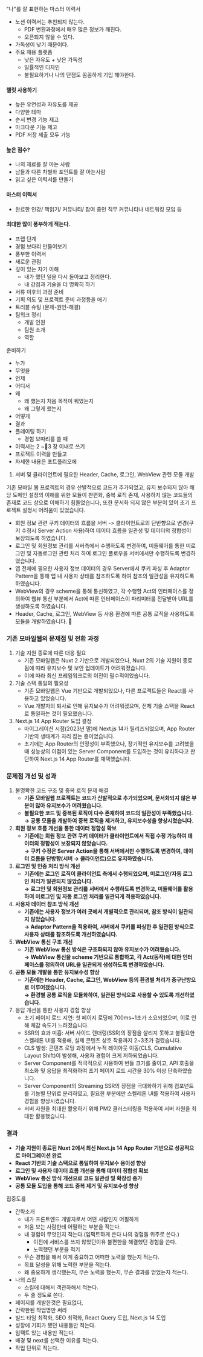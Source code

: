 "나"를 잘 표현하는 마스터 이력서
- 노션 이력서는 추천되지 않는다.
	- PDF 변환과정에서 매우 많은 정보가 깨진다.
	- 오픈되지 않을 수 있다.
- 가독성이 낮기 때문이다.
- 주요 채용 플랫폼
	- 낮은 자유도 + 낮은 가독성
	- 일률적인 디자인
	- 불필요하거나 나의 단점도 꼼꼼하게 기입 해야한다.

#### 랠릿 사용하기
- 높은 유연성과 자유도를 제공
- 다양한 테마
- 순서 변경 기능 제고
- 마크다운 기능 제고
- PDF 저장 제출 모두 가능

#### 높은 점수?
- 나의 재료를 잘 아는 사람
- 남들과 다른 차별화 포인트를 잘 아는사람
- 읽고 싶은 이력서를 만들기

#### 마스터 이력서
- 완료한 인강/ 책읽기/ 커뮤니티/ 참여 중인 직무 커뮤니티나 네트워킹 모임 등

#### 최대한 많이 풍부하게 적는다.
- 프랩 단계
- 경험 보다리 만들어보기
- 풍부한 이력서
- 새로운 관점
- 깊이 있는 자기 이해
	- 내가 했던 일을 다시 돌아보고 정리한다.
	- 내 강점과 기술을 더 명확히 하기
- 서류 이후의 과정 준비
- 기획 의도 및 프로젝트 준비 과정등을 애기
- 트러블 슈팅 (문제-원인-해결)
- 팀워크 정리
	- 개발 인원
	- 팀원 소개
	- 역할

준비하기
- 누가 
- 무엇을
- 언제
- 어디서
- 왜
	- 왜 했는지 처음 목적이 뭐였는지
	- 왜 그렇게 했는지
- 어떻게
- 결과
- 플레이팅 하기
	- 경험 보따리를 쓸 때
- 이력서는 2 ~3 장 이내로 쓰기
- 프로젝트 이력을 만들고
- 자세한 내용은 포트폴리오에


1. 서버 및 클라이언트에 필요한 Header, Cache, 로그인, WebView 관련 모둘 개발

기존 모바일 웹 프로젝트의 경우 산발적으로 코드가 추가되었고, 유지 보수되지 않아 해당 도메인 설정의 이해를 위한 모듈이 판편화, 중복 로직 존재, 사용하지 않는 코드들의 존재로 코드 상으로 이해하기 힘들었습니다, 또한 문서화 되지 않은 부분이 있어 초기 프로젝트 설정시 어려움이 있었습니다.

- 회원 정보 관련 쿠키 데이터의 흐름을 서버 -> 클라이언트로의 단반향으로 변경(쿠키 수정시 Server Action 사용)하여 데이터 흐름을 일관성 및 데이터의 정합성이 보장되도록 하였습니다.
- 로그인 및 회원정보 관리를 서버측에서 수행하도록 변경하여, 미들웨어를 통한 미로그인 및 자동로그인 관련 처리 하여 로그인 플로우을 서버에서만 수행하도록 변경하였습니다.
- 앱 전체에 필요한 사용자 정보 데이터의 경우 Server에서 쿠키 파싱 후 Adaptor Pattern을 통해 앱 내 사용자 상태를 참조하도록 하여 참조의 일관성을 유지하도록 하였습니다.
- WebView의 경우 scheme을 통해 통신하였고, 각 수행할 Act의 인터페이스를 정의하여 웹뷰 통신 부분에서 Act에 따른 인터페이스이 파리미터를 전달받아 URL를 생성하도록 하였습니다.
- Header, Cache, 로그인, WebView 등 사용 환경에 따른 공통 로직을 사용하도록 모듈을 개발하였습니다. 


### 기존 모바일웹의 문제점 및 전환 과정

1. 기술 지원 종료에 따른 대응 필요
    - 기존 모바일웹은 Nuxt 2 기반으로 개발되었으나, Nuxt 2의 기술 지원이 종료됨에 따라 유지보수 및 보안 업데이트가 어려워졌습니다.
    - 이에 따라 최신 프레임워크로의 이전이 필수적이었습니다.
2. 기술 스택 통일의 필요성
    - 기존 모바일웹은 Vue 기반으로 개발되었으나, 다른 프로젝트들은 React를 사용하고 있었습니다.
    - Vue 개발자의 퇴사로 인해 유지보수가 어려워졌으며, 전체 기술 스택을 React로 통일하는 것이 필요했습니다.
3. Next.js 14 App Router 도입 결정
    - 마이그레이션 시점(2023년 말)에 Next.js 14가 릴리즈되었으며, App Router 기반의 생태계가 자리 잡는 중이었습니다.
    - 초기에는 App Router의 안정성이 부족했으나, 장기적인 유지보수를 고려했을 때 성능상의 이점이 있는 Server Component를 도입하는 것이 유리하다고 판단하여 Next.js 14 App Router를 채택했습니다.
### **문제점 개선 및 성과**

1. 불명확한 코드 구조 및 중복 로직 문제 해결
    - **기존 모바일웹 프로젝트는 코드가 산발적으로 추가되었으며, 문서화되지 않은 부분이 많아 유지보수가 어려웠습니다.**
    - **불필요한 코드 및 중복된 로직이 다수 존재하여 코드의 일관성이 부족했습니다.**  
        **→ 공통 모듈을 개발하여 중복 로직을 제거하고, 유지보수성을 향상시켰습니다.**
2. **회원 정보 흐름 개선을 통한 데이터 정합성 확보**
    - **기존에는 회원 정보 관련 쿠키 데이터가 클라이언트에서 직접 수정 가능하여 데이터의 정합성이 보장되지 않았습니다.**  
        **→ 쿠키 수정은 Server Action을 통해 서버에서만 수행하도록 변경하여, 데이터 흐름을 단방향(서버 → 클라이언트)으로 유지하였습니다.**
3. **로그인 및 인증 처리 방식 개선**
    - **기존에는 로그인 로직이 클라이언트 측에서 수행되었으며, 미로그인/자동 로그인 처리가 일관되지 않았습니다.**  
        **→ 로그인 및 회원정보 관리를 서버에서 수행하도록 변경하고, 미들웨어를 활용하여 미로그인 및 자동 로그인 처리를 일관되게 적용하였습니다.**
4. **사용자 데이터 참조 방식 개선**
    - **기존에는 사용자 정보가 여러 곳에서 개별적으로 관리되며, 참조 방식이 일관되지 않았습니다.**  
        **→ Adaptor Pattern을 적용하여, 서버에서 쿠키를 파싱한 후 일관된 방식으로 사용자 상태를 참조하도록 개선하였습니다.**
5. **WebView 통신 구조 개선**
    - **기존 WebView 통신 방식은 구조화되지 않아 유지보수가 어려웠습니다.**  
        **→ WebView 통신을 scheme 기반으로 통합하고, 각 Act(동작)에 대한 인터페이스를 정의하여 URL을 일관되게 생성하도록 변경하였습니다.**
6. **공통 모듈 개발을 통한 유지보수성 향상**
    - **기존에는 Header, Cache, 로그인, WebView 등의 환경별 처리가 중구난방으로 이루어졌습니다.**  
        **→ 환경별 공통 로직을 모듈화하여, 일관된 방식으로 사용할 수 있도록 개선하였습니다.**
7. 응답 개선을 통한 사용자 경험 향상
	- 초기 페이지 로드 지연: 첫 페이지 로딩에 700ms~1초가 소요되었으며, 이로 인해 체감 속도가 느려졌습니다.
	- SSR의 효과 미흡: 서버 사이드 렌더링(SSR)의 장점을 살리지 못하고 불필요한 스켈레톤 UI를 적용해, 실제 콘텐츠 상호 작용까지 2~3초가 걸렸습니다.
	- CLS 발생: 콘텐츠 로딩 과정에서 누적 레이아웃 이동(CLS, Cumulative Layout Shift)이 발생해, 사용자 경험이 크게 저하되었습니다.
	- Server Component를 적극적으로 사용하여 번들 크기를 줄이고, API 호출을 최소화 및 응답을 최적화하여 초기 페이지 로드 시간을 30% 이상 단축하였습니다.
	- Server Component의 Streaming SSR의 장점을 극대화하기 위해 컴포넌트를 기능별 단위로 분리하였고, 필요한 부분에만 스켈레톤 UI를 적용하여 사용자 경험을 향상시켰습니다.
	- 서버 자원을 최대한 활용하기 위해 PM2 클러스터링을 적용하여 서버 자원을 최대한 활용했습니다.

### **결과**

- **기술 지원이 종료된 Nuxt 2에서 최신 Next.js 14 App Router 기반으로 성공적으로 마이그레이션 완료**
- **React 기반의 기술 스택으로 통일하여 유지보수 용이성 향상**
- **로그인 및 사용자 데이터 흐름 개선을 통해 데이터 정합성 확보**
- **WebView 통신 방식 개선으로 코드 일관성 및 확장성 증가**
- **공통 모듈 도입을 통해 코드 중복 제거 및 유지보수성 향상**


집중도를

- 간략소개
	- 내가 프론트엔드 개발자로서 어떤 사람인지 어필하게
	- 처음 보는 사람한테 어필하는 부분을 적는다.
	- 내 경험이 무엇인지 적는다.(임팩트하게 쓴다 나의 경험들 위주로 쓴다.)
		- 이전에 서비스를 쓰지 않았던이유 불편한을 해결했던 경험을 쓴다.
		- 노력했던 부분을 적기
	- 무슨 경험을 해서 이게 중요하고 어떠한 노력을 했는지 적는다.
	- 목표 달성을 위해 노력한 부분을 적는다.
	- 왜 중요하게 생각했는지, 무슨 노력을 했는지, 무슨 결과를 얻었는지 적는다.
- 나의 스킬
	- 스킬에 대해서 객관하해서 적는다.
	- 두 줄 정도로 쓴다.
- 페이지를 개발한것은 필요없다,
- 간략한된 작업명만 써라
- 빌드 타임 최적화, SEO 최적화, React Query 도입, Next.js 14 도입
- 성장에 기회가 됐던 내용들만 적는다.
- 임팩트 있는 내용만 적는다.
- 배경 및 next를 선택한 이유를 적는다.
- 작업 단위로 적는다.